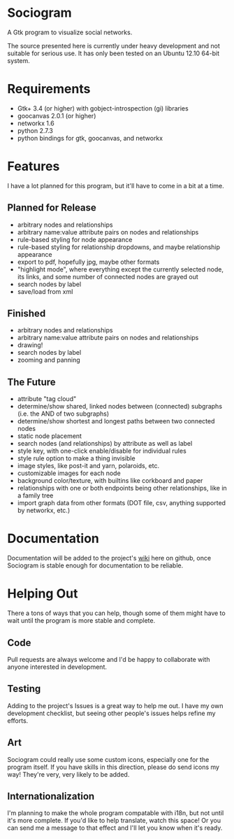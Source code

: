 Sociogram
=========

A Gtk program to visualize social networks.

The source presented here is currently under heavy development and not suitable for serious use. It has only been tested on an Ubuntu 12.10 64-bit system.

Requirements
============

* Gtk+ 3.4 (or higher) with gobject-introspection (gi) libraries
* goocanvas 2.0.1 (or higher)
* networkx 1.6
* python 2.7.3
* python bindings for gtk, goocanvas, and networkx

Features
=======
I have a lot planned for this program, but it'll have to come in a bit at a time.

Planned for Release
-----------------
* arbitrary nodes and relationships
* arbitrary name:value attribute pairs on nodes and relationships
* rule-based styling for node appearance
* rule-based styling for relationship dropdowns, and maybe relationship appearance
* export to pdf, hopefully jpg, maybe other formats
* "highlight mode", where everything except the currently selected node, its links, and some number of connected nodes are grayed out
* search nodes by label
* save/load from xml

Finished
-------
* arbitrary nodes and relationships
* arbitrary name:value attribute pairs on nodes and relationships
* drawing!
* search nodes by label
* zooming and panning

The Future
---------
* attribute "tag cloud"
* determine/show shared, linked nodes between (connected) subgraphs (i.e. the AND of two subgraphs)
* determine/show shortest and longest paths between two connected nodes
* static node placement
* search nodes (and relationships) by attribute as well as label
* style key, with one-click enable/disable for individual rules
* style rule option to make a thing invisible
* image styles, like post-it and yarn, polaroids, etc.
* customizable images for each node
* background color/texture, with builtins like corkboard and paper
* relationships with one or both endpoints being other relationships, like in a family tree
* import graph data from other formats (DOT file, csv, anything supported by networkx, etc.)

Documentation
============
Documentation will be added to the project's [wiki](https://github.com/aurule/Sociogram/wiki) here on github, once Sociogram is stable enough for documentation to be reliable.

Helping Out
==========
There a tons of ways that you can help, though some of them might have to wait until the program is more stable and complete.

Code
----
Pull requests are always welcome and I'd be happy to collaborate with anyone interested in development.

Testing
------
Adding to the project's Issues is a great way to help me out. I have my own development checklist, but seeing other people's issues helps refine my efforts.

Art
---
Sociogram could really use some custom icons, especially one for the program itself. If you have skills in this direction, please do send icons my way! They're very, very likely to be added.

Internationalization
-----------------
I'm planning to make the whole program compatable with i18n, but not until it's more complete. If you'd like to help translate, watch this space! Or you can send me a message to that effect and I'll let you know when it's ready.
